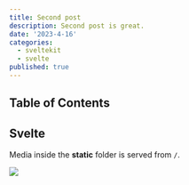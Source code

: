 ```yaml
---
title: Second post
description: Second post is great.
date: '2023-4-16'
categories:
  - sveltekit
  - svelte
published: true
---
```


<script>
    import * as Layout "../lib/components/custom"
</script>

## Table of Contents

## Svelte

Media inside the **static** folder is served from `/`.

![](favicon.png)
